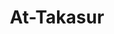 ---
title: "At-Takasur"
arabic: "التكاثر"
no: 102
arabic_no: ١٠٢
ayah: 8
slug: at-takasur
prev: al-qariah
next: al-asr
---